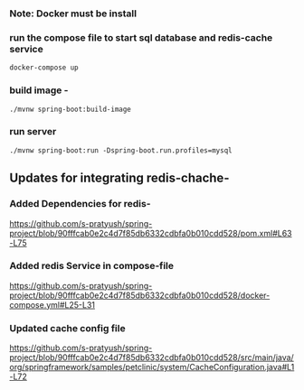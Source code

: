 
### Note: Docker must be install



###  run the compose file to start sql database and redis-cache service

```
docker-compose up
```

### build image - 

```
./mvnw spring-boot:build-image
```


### run server
```
./mvnw spring-boot:run -Dspring-boot.run.profiles=mysql
```

## Updates for integrating redis-chache- 

### Added Dependencies for redis- 

https://github.com/s-pratyush/spring-project/blob/90fffcab0e2c4d7f85db6332cdbfa0b010cdd528/pom.xml#L63-L75

### Added redis Service in compose-file

https://github.com/s-pratyush/spring-project/blob/90fffcab0e2c4d7f85db6332cdbfa0b010cdd528/docker-compose.yml#L25-L31

### Updated cache config file

https://github.com/s-pratyush/spring-project/blob/90fffcab0e2c4d7f85db6332cdbfa0b010cdd528/src/main/java/org/springframework/samples/petclinic/system/CacheConfiguration.java#L1-L72


